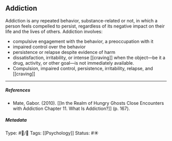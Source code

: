 ## Addiction  # 

Addiction is any repeated behavior, substance-related or not, in which a person feels compelled to persist, regardless of its negative impact on their life and the lives of others. Addiction involves:

- compulsive engagement with the behavior, a preoccupation with it
- impaired control over the behavior
- persistence or relapse despite evidence of harm
- dissatisfaction, irritability, or intense [[craving]] when the object—be it a drug, activity, or other goal—is not immediately available.
- Compulsion, impaired control, persistence, irritability, relapse, and [[craving]]

___

##### References

- Mate, Gabor. (2010). [[In the Realm of Hungry Ghosts Close Encounters with Addiction Chapter 11. What Is Addiction?]] (p. 167). 

##### Metadata

Type: #🔵/🔵 
Tags: [[Psychology]] 
Status: #☀️ 